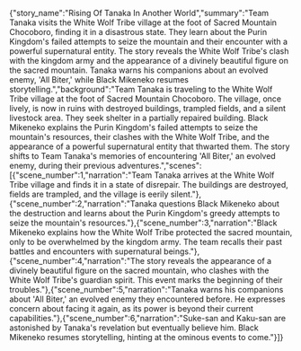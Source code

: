 {"story_name":"Rising Of Tanaka In Another World","summary":"Team Tanaka visits the White Wolf Tribe village at the foot of Sacred Mountain Chocoboro, finding it in a disastrous state. They learn about the Purin Kingdom's failed attempts to seize the mountain and their encounter with a powerful supernatural entity. The story reveals the White Wolf Tribe's clash with the kingdom army and the appearance of a divinely beautiful figure on the sacred mountain. Tanaka warns his companions about an evolved enemy, 'All Biter,' while Black Mikeneko resumes storytelling.","background":"Team Tanaka is traveling to the White Wolf Tribe village at the foot of Sacred Mountain Chocoboro. The village, once lively, is now in ruins with destroyed buildings, trampled fields, and a silent livestock area. They seek shelter in a partially repaired building. Black Mikeneko explains the Purin Kingdom's failed attempts to seize the mountain's resources, their clashes with the White Wolf Tribe, and the appearance of a powerful supernatural entity that thwarted them. The story shifts to Team Tanaka's memories of encountering 'All Biter,' an evolved enemy, during their previous adventures.","scenes":[{"scene_number":1,"narration":"Team Tanaka arrives at the White Wolf Tribe village and finds it in a state of disrepair. The buildings are destroyed, fields are trampled, and the village is eerily silent."},{"scene_number":2,"narration":"Tanaka questions Black Mikeneko about the destruction and learns about the Purin Kingdom's greedy attempts to seize the mountain's resources."},{"scene_number":3,"narration":"Black Mikeneko explains how the White Wolf Tribe protected the sacred mountain, only to be overwhelmed by the kingdom army. The team recalls their past battles and encounters with supernatural beings."},{"scene_number":4,"narration":"The story reveals the appearance of a divinely beautiful figure on the sacred mountain, who clashes with the White Wolf Tribe's guardian spirit. This event marks the beginning of their troubles."},{"scene_number":5,"narration":"Tanaka warns his companions about 'All Biter,' an evolved enemy they encountered before. He expresses concern about facing it again, as its power is beyond their current capabilities."},{"scene_number":6,"narration":"Suke-san and Kaku-san are astonished by Tanaka's revelation but eventually believe him. Black Mikeneko resumes storytelling, hinting at the ominous events to come."}]}